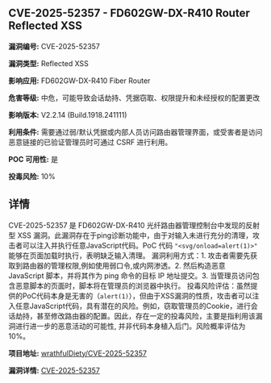 ## CVE-2025-52357 - FD602GW-DX-R410 Router Reflected XSS

**漏洞编号:** CVE-2025-52357

**漏洞类型:** Reflected XSS

**影响应用:** FD602GW-DX-R410 Fiber Router

**危害等级:** 中危，可能导致会话劫持、凭据窃取、权限提升和未经授权的配置更改

**影响版本:** V2.2.14 (Build.1918.241111)

**利用条件:** 需要通过弱/默认凭据或内部人员访问路由器管理界面，或受害者是访问恶意链接的已验证管理员时可通过 CSRF 进行利用。

**POC 可用性:** 是

**投毒风险:** 10%

## 详情

CVE-2025-52357 是 FD602GW-DX-R410 光纤路由器管理控制台中发现的反射型 XSS 漏洞。此漏洞存在于ping诊断功能中，由于对输入未进行充分的清理，攻击者可以注入并执行任意JavaScript代码。PoC 代码 `"<svg/onload=alert(1)>"` 能够在页面加载时执行，表明缺乏输入清理。 漏洞利用方式：1. 攻击者需要先获取到路由器的管理权限,例如使用弱口令,或内网渗透。2. 然后构造恶意 JavaScript 脚本，并将其作为 ping 命令的目标 IP 地址提交。3. 当管理员访问包含恶意脚本的页面时，脚本将在管理员的浏览器中执行。 投毒风险评估：虽然提供的PoC代码本身是无害的（`alert(1)`），但由于XSS漏洞的性质，攻击者可以注入任意JavaScript代码，具有潜在的风险。例如，窃取管理员的Cookie，进行会话劫持，甚至修改路由器的配置。因此，存在一定的投毒风险，主要是指利用该漏洞进行进一步的恶意活动的可能性, 并非代码本身植入后门。风险概率评估为10%。

**项目地址:** [wrathfulDiety/CVE-2025-52357](https://github.com/wrathfulDiety/CVE-2025-52357)

**漏洞详情:** [CVE-2025-52357](https://nvd.nist.gov/vuln/detail/CVE-2025-52357)